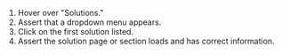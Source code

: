 1. Hover over "Solutions."
2. Assert that a dropdown menu appears.
3. Click on the first solution listed.
4. Assert the solution page or section loads and has correct information.